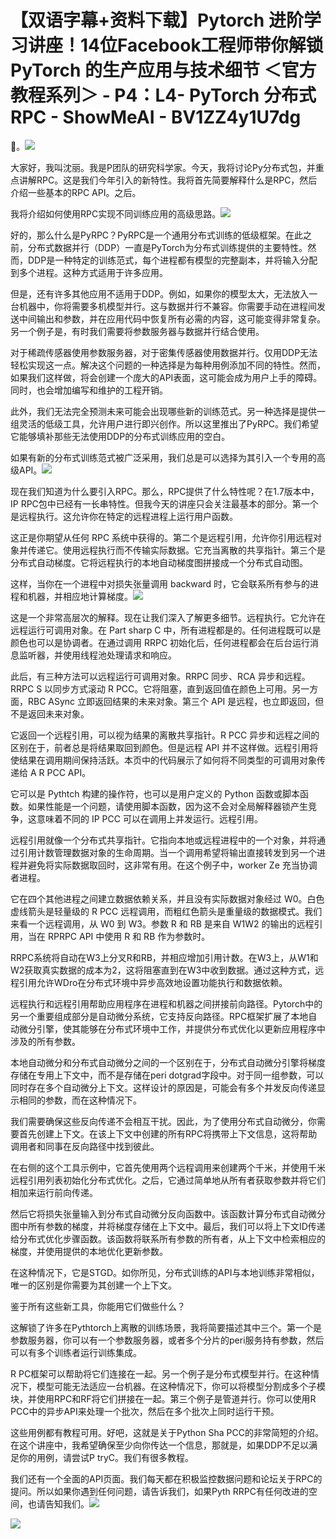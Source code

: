 # 【双语字幕+资料下载】Pytorch 进阶学习讲座！14位Facebook工程师带你解锁 PyTorch 的生产应用与技术细节 ＜官方教程系列＞ - P4：L4- PyTorch 分布式 RPC - ShowMeAI - BV1ZZ4y1U7dg

🎼。![](img/5747d0e2c4e80d16a5a2b785aa519633_1.png)

大家好，我叫沈丽。我是P团队的研究科学家。今天，我将讨论Py分布式包，并重点讲解RPC。这是我们今年引入的新特性。我将首先简要解释什么是RPC，然后介绍一些基本的RPC API。之后。

我将介绍如何使用RPC实现不同训练应用的高级思路。![](img/5747d0e2c4e80d16a5a2b785aa519633_3.png)

好的，那么什么是PyRPC？PyRPC是一个通用分布式训练的低级框架。在此之前，分布式数据并行（DDP）一直是PyTorch为分布式训练提供的主要特性。然而，DDP是一种特定的训练范式，每个进程都有模型的完整副本，并将输入分配到多个进程。这种方式适用于许多应用。

但是，还有许多其他应用不适用于DDP。例如，如果你的模型太大，无法放入一台机器中，你将需要多机模型并行。这与数据并行不兼容。你需要手动在进程间发送中间输出和参数，并在应用代码中恢复所有必需的内容，这可能变得非常复杂。另一个例子是，有时我们需要将参数服务器与数据并行结合使用。

对于稀疏传感器使用参数服务器，对于密集传感器使用数据并行。仅用DDP无法轻松实现这一点。解决这个问题的一种选择是为每种用例添加不同的特性。然而，如果我们这样做，将会创建一个庞大的API表面，这可能会成为用户上手的障碍。同时，也会增加编写和维护的工程开销。

此外，我们无法完全预测未来可能会出现哪些新的训练范式。另一种选择是提供一组灵活的低级工具，允许用户进行即兴创作。所以这里推出了PyRPC。我们希望它能够填补那些无法使用DDP的分布式训练应用的空白。

如果有新的分布式训练范式被广泛采用，我们总是可以选择为其引入一个专用的高级API。![](img/5747d0e2c4e80d16a5a2b785aa519633_5.png)

现在我们知道为什么要引入RPC。那么，RPC提供了什么特性呢？在1.7版本中，IP RPC包中已经有一长串特性。但我今天的讲座只会关注最基本的部分。第一个是远程执行。这允许你在特定的远程进程上运行用户函数。

这正是你期望从任何 RPC 系统中获得的。第二个是远程引用，允许你引用远程对象并传递它。使用远程执行而不传输实际数据。它充当离散的共享指针。第三个是分布式自动梯度。它将远程执行的本地自动梯度图拼接成一个分布式自动图。

这样，当你在一个进程中对损失张量调用 backward 时，它会联系所有参与的进程和机器，并相应地计算梯度。![](img/5747d0e2c4e80d16a5a2b785aa519633_7.png)

这是一个非常高层次的解释。现在让我们深入了解更多细节。远程执行。它允许在远程运行可调用对象。在 Part sharp C 中，所有进程都是的。任何进程既可以是颜色也可以是协调者。在通过调用 RRPC 初始化后，任何进程都会在后台运行消息监听器，并使用线程池处理请求和响应。

此后，有三种方法可以远程运行可调用对象。RRPC 同步、RCA 异步和远程。RRPC S 以同步方式滚动 R PCC。它将阻塞，直到返回值在颜色上可用。另一方面，RBC ASync 立即返回结果的未来对象。第三个 API 是远程，也立即返回，但不是返回未来对象。

它返回一个远程引用，可以视为结果的离散共享指针。R PCC 异步和远程之间的区别在于，前者总是将结果取回到颜色。但是远程 API 并不这样做。远程引用将使结果在调用期间保持活跃。本页中的代码展示了如何将不同类型的可调用对象传递给 A R PCC API。

它可以是 Pythtch 构建的操作符，也可以是用户定义的 Python 函数或脚本函数。如果性能是一个问题，请使用脚本函数，因为这不会对全局解释器锁产生竞争，这意味着不同的 IP PCC 可以在调用上并发运行。远程引用。

远程引用就像一个分布式共享指针。它指向本地或远程进程中的一个对象，并将通过引用计数管理数据对象的生命周期。当一个调用希望将输出直接转发到另一个进程并避免将实际数据取回时，这非常有用。在这个例子中，worker Ze 充当协调者进程。

它在四个其他进程之间建立数据依赖关系，并且没有实际数据对象经过 W0。白色虚线箭头是轻量级的 R PCC 远程调用，而粗红色箭头是重量级的数据模式。我们来看一个远程调用，从 W0 到 W3。参数 R 和 RB 是来自 W1W2 的输出的远程引用，当在 RPRPC API 中使用 R 和 RB 作为参数时。

RRPC系统将自动在W3上分叉R和RB，并相应增加引用计数。在W3上，从W1和W2获取真实数据的成本为2，这将阻塞直到在W3中收到数据。通过这种方式，远程引用允许WDro在分布式环境中异步高效地设置功能执行和数据依赖。

远程执行和远程引用帮助应用程序在进程和机器之间拼接前向路径。Pytorch中的另一个重要组成部分是自动微分系统，它支持反向路径。RPC框架扩展了本地自动微分引擎，使其能够在分布式环境中工作，并提供分布式优化以更新应用程序中涉及的所有参数。

本地自动微分和分布式自动微分之间的一个区别在于，分布式自动微分引擎将梯度存储在专用上下文中，而不是存储在peri dotgrad字段中。对于同一组参数，可以同时存在多个自动微分上下文。这样设计的原因是，可能会有多个并发反向传递显示相同的参数，而在这种情况下。

我们需要确保这些反向传递不会相互干扰。因此，为了使用分布式自动微分，你需要首先创建上下文。在该上下文中创建的所有RPC将携带上下文信息，这将帮助调用者和同事在反向路径中找到彼此。

在右侧的这个工具示例中，它首先使用两个远程调用来创建两个千米，并使用千米远程引用列表初始化分布式优化。之后，它通过简单地从所有者获取参数并将它们相加来运行前向传递。

然后它将损失张量输入到分布式自动微分反向函数中。该函数计算分布式自动微分图中所有参数的梯度，并将梯度存储在上下文中。最后，我们可以将上下文ID传递给分布式优化步骤函数。该函数将联系所有参数的所有者，从上下文中检索相应的梯度，并使用提供的本地优化更新参数。

在这种情况下，它是STGD。如你所见，分布式训练的API与本地训练非常相似，唯一的区别是你需要为其创建一个上下文。

鉴于所有这些新工具，你能用它们做些什么？

这解锁了许多在Pythtorch上离散的训练场景，我将简要描述其中三个。第一个是参数服务器，你可以有一个参数服务器，或者多个分片的peri服务持有参数，然后可以有多个训练者运行训练集成。

R PC框架可以帮助将它们连接在一起。另一个例子是分布式模型并行。在这种情况下，模型可能无法适应一台机器。在这种情况下，你可以将模型分割成多个子模块，并使用RPC和RF将它们拼接在一起。第三个例子是管道并行。你可以使用R PCC中的异步API来处理一个批次，然后在多个批次上同时运行干预。

这些用例都有教程可用。好吧，这就是关于Python Sha PCC的非常简短的介绍。在这个讲座中，我希望确保至少向你传达一个信息，那就是，如果DDP不足以满足你的用例，请尝试P tryC。我们有很多教程。

我们还有一个全面的API页面。我们每天都在积极监控数据问题和论坛关于RPC的提问。所以如果你遇到任何问题，请告诉我们，如果Pyth RRPC有任何改进的空间，也请告知我们。![](img/5747d0e2c4e80d16a5a2b785aa519633_11.png)

![](img/5747d0e2c4e80d16a5a2b785aa519633_12.png)

